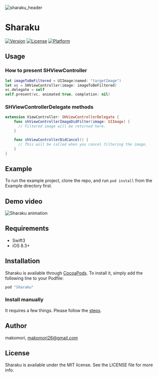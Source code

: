![sharaku_header](https://github.com/makomori/Sharaku/blob/master/sharaku_header.png)

# Sharaku

[![Version](https://img.shields.io/cocoapods/v/Sharaku.svg?style=flat)](http://cocoapods.org/pods/Sharaku)
[![License](https://img.shields.io/cocoapods/l/Sharaku.svg?style=flat)](http://cocoapods.org/pods/Sharaku)
[![Platform](https://img.shields.io/cocoapods/p/Sharaku.svg?style=flat)](http://cocoapods.org/pods/Sharaku)

## Usage
### How to present SHViewController
``` Swift
let imageToBeFiltered = UIImage(named: "targetImage")
let vc = SHViewController(image: imageToBeFiltered)
vc.delegate = self
self.present(vc, animated:true, completion: nil)
```

### SHViewControllerDelegate methods
``` Swift
extension ViewController: SHViewControllerDelegate {
    func shViewControllerImageDidFilter(image: UIImage) {
      // Filtered image will be returned here.
    }

    func shViewControllerDidCancel() {
      // This will be called when you cancel filtering the image.
    }
}
```

## Example

To run the example project, clone the repo, and run `pod install` from the Example directory first.

## Demo video
![Sharaku animation](https://github.com/makomori/Sharaku/blob/master/sharaku_animation.gif)

## Requirements
- Swift3
- iOS 8.3+

## Installation

Sharaku is available through [CocoaPods](http://cocoapods.org). To install
it, simply add the following line to your Podfile:

```ruby
pod "Sharaku"
```
### Install manually
It requires a few things. Please follow the [steps](https://github.com/makomori/Sharaku/wiki/manual_install).


## Author

makomori, makomori26@gmail.com

## License

Sharaku is available under the MIT license. See the LICENSE file for more info.
